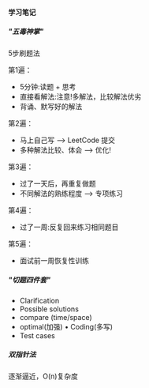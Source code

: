 #### 学习笔记

##### "五毒神掌"

5步刷题法

第1遍：
-   5分钟:读题 + 思考
-   直接看解法:注意!多解法，比较解法优劣
-   背诵、默写好的解法

第2遍：
-   马上自己写 —> LeetCode 提交
-   多种解法比较、体会 —> 优化!

第3遍：
-   过了一天后，再重复做题
-   不同解法的熟练程度 —> 专项练习

第4遍：
-   过了一周:反复回来练习相同题目

第5遍：
-   面试前一周恢复性训练

##### "切题四件套" 

-   Clarification
-   Possible solutions
-   compare (time/space)
-   optimal(加强) • Coding(多写)
-   Test cases

##### 双指针法

逐渐逼近，O(n)复杂度
